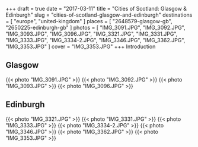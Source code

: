 +++
draft   = true
date    = "2017-03-11"
title   = "Cities of Scotland: Glasgow & Edinburgh"
slug    = "cities-of-scotland-glasgow-and-edinburgh"
destinations = [ "europe", "united-kingdom" ]
places = [ "2648579-glasgow-gb", "2650225-edinburgh-gb" ]
photos = [
  "IMG_3091.JPG", "IMG_3092.JPG", "IMG_3093.JPG", "IMG_3096.JPG", "IMG_3321.JPG",
  "IMG_3331.JPG", "IMG_3333.JPG", "IMG_3334-2.JPG", "IMG_3346.JPG", "IMG_3362.JPG",
  "IMG_3353.JPG"
]
cover = "IMG_3353.JPG"
+++
Introduction
<!--more-->

## Glasgow
{{< photo "IMG_3091.JPG" >}}
{{< photo "IMG_3092.JPG" >}}
{{< photo "IMG_3093.JPG" >}}
{{< photo "IMG_3096.JPG" >}}

## Edinburgh
{{< photo "IMG_3321.JPG" >}}
{{< photo "IMG_3331.JPG" >}}
{{< photo "IMG_3333.JPG" >}}
{{< photo "IMG_3334-2.JPG" >}}
{{< photo "IMG_3346.JPG" >}}
{{< photo "IMG_3362.JPG" >}}
{{< photo "IMG_3353.JPG" >}}